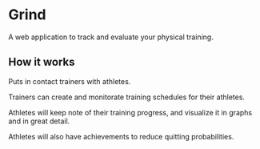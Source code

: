 
# Grind

A web application to track and evaluate your physical training.

## How it works

Puts in contact trainers with athletes.

Trainers can create and monitorate training schedules for their athletes.

Athletes will keep note of their training progress, 
and visualize it in graphs and in great detail.

Athletes will also have achievements to reduce quitting probabilities.